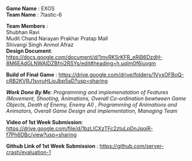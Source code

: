 **Game Name** : EXOS  
**Team Name**       :        7tastic-6

**Team Members**   :        
Shubhan Ravi  
Mudit Chand Narayan
Prakhar Pratap Mall  
Shivangi Singh
Anmol 
Afraz  
**Design Document**: https://docs.google.com/document/d/1mvRKSrKFR_eRiB6DzdH-8M6EAdGLNWAIDZBfni2RSYs/edit#heading=h.uqlm0f6iuvgm

**Build of Final Game** : https://drive.google.com/drive/folders/1VyxOFBoQ-cRB2KVRJ1syruHLioJbp5aD?usp=sharing

_**Work Done By Me**: Programming and implemenatation of Features (Movement, Shooting, Animations, Overall Co-ordination bewtween Game Objects, Death of Enemy, Enemy AI) , Programming of  Animations and Animators, Overall Game Design and implementation, Managing Team_

**Video of 1st Week Submission**: https://drive.google.com/file/d/1bzLICXzTFc2ztuLpDnJqoiR-f7Ph6DBc/view?usp=sharing

**Github Link of 1st Week Submission** : https://github.com/server-crash/evaluation-1
